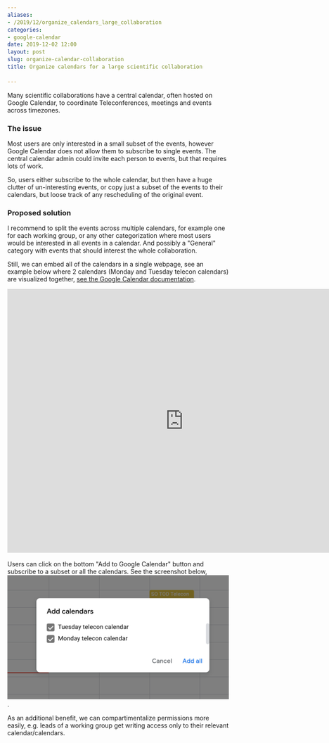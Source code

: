 ```yaml
---
aliases:
- /2019/12/organize_calendars_large_collaboration
categories:
- google-calendar
date: 2019-12-02 12:00
layout: post
slug: organize-calendar-collaboration
title: Organize calendars for a large scientific collaboration

---
```


Many scientific collaborations have a central calendar, often hosted on Google Calendar,
to coordinate Teleconferences, meetings and events across timezones.

### The issue

Most users are only interested in a small subset of the events, however Google Calendar
does not allow them to subscribe to single events. The central calendar admin could invite
each person to events, but that requires lots of work.

So, users either subscribe to the whole calendar, but then have a huge clutter of un-interesting events,
or copy just a subset of the events to their calendars, but loose track of any rescheduling of the
original event.

### Proposed solution

I recommend to split the events across multiple calendars, for example one for each working group,
or any other categorization where most users would be interested in all events in a calendar.
And possibly a "General" category with events that should interest the whole collaboration.

Still, we can embed all of the calendars in a single webpage, see an example below where 2 calendars (Monday and Tuesday telecon calendars) are visualized together, [see the Google Calendar documentation](https://support.google.com/calendar/answer/41207?hl=en).

<iframe src="https://calendar.google.com/calendar/embed?height=600&amp;wkst=1&amp;bgcolor=%23ffffff&amp;ctz=America%2FLos_Angeles&amp;src=dTI2dnBkNnZvcm1qNHVucnVtajMzZzdwcGNAZ3JvdXAuY2FsZW5kYXIuZ29vZ2xlLmNvbQ&amp;src=c2FwazM1OTVmcHRiZHVtOWdqZnJwdWxkbnNAZ3JvdXAuY2FsZW5kYXIuZ29vZ2xlLmNvbQ&amp;color=%23DD4477&amp;color=%236633CC" style="border-width:0" width="800" height="600" frameborder="0" scrolling="no"></iframe>

Users can click on the bottom "Add to Google Calendar" button and subscribe to a subset or all the calendars.
See the screenshot below, ![screenshot of add to Google Calendar](add_google_calendar.png).

As an additional benefit, we can compartimentalize permissions more easily, e.g. leads of a working group
get writing access only to their relevant calendar/calendars.
